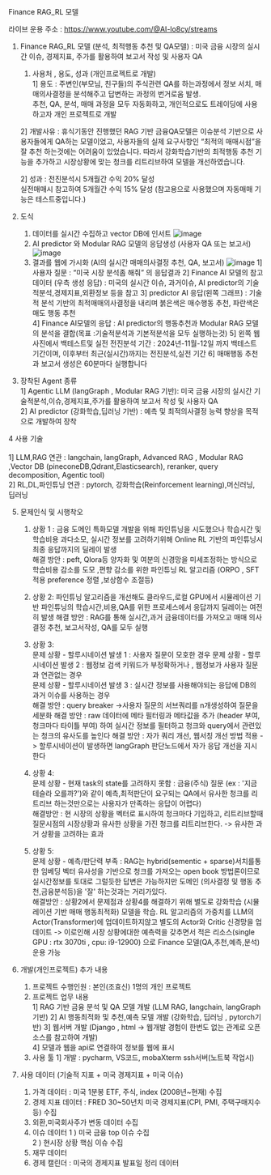 Finance RAG_RL 모델

라이브 운용 주소 : https://www.youtube.com/@AI-lo8cy/streams


1. Finance RAG_RL 모델 (분석, 최적행동 추천 및 QA모델) : 
미국 금융 시장의 실시간 이슈, 경제지표, 주가를 활용하여 보고서 작성 및 사용자 QA 							
   1) 사용처 , 용도, 성과 (개인프로젝트로 개발) 	
     1] 용도 : 주변인(부모님, 친구들)의 주식관련 QA를 하는과정에서 
       정보 서치, 매매의사결정을 분석해주고 답변하는 과정의 번거로움 발생.  	
       추천, QA, 분석, 매매 과정을 모두 자동화하고, 개인적으로도 트레이딩에 
       사용하고자 개인 프로젝트로 개발	

     2] 개발사유 : 휴식기동안 진행했던 RAG 기반 금융QA모델은 이슈분석 기반으로 
       사용자들에게 QA하는 모델이었고, 사용자들의 실제 요구사항인 “최적의 매매시점”을         잘 추천 하는것에는 어려움이 있었습니다. 따라서 강화학습기반의 최적행동 추천 
       기능을 추가하고 시장상황에 맞는 청크를 리트리브하여 모델을 개선하였습니다.
								
   2] 성과 : 전진분석시 5개월간 수익 20% 달성 					
          실전매매시 참고하여 5개월간 수익 15% 달성 
          (참고용으로 사용했으며 자동매매 기능은 테스트중입니다.)			


2. 도식
   1) 데이터를 실시간 수집하고 vector DB에 인서트
     ![image](https://github.com/user-attachments/assets/f84df0d7-1bb6-4eed-bae0-57e475baeb69)
   2) AI predictor 와 Modular RAG 모델의 응답생성 (사용자 QA 또는 보고서)
     ![image](https://github.com/user-attachments/assets/beffd7e5-6805-44c9-9b57-6c8e4e20f84e)
   3) 결과를 웹에 가시화 (AI의 실시간 매매의사결정 추천, QA, 보고서)
    ![image](https://github.com/user-attachments/assets/18c5bba2-9a96-4083-a5fc-886556f75b9d)
      1] 사용자 질문 : “미국 시장 분석좀 해줘” 의 응답결과
      2] Finance AI 모델의 참고 데이터 (우측 생성 응답) : 미국의 실시간 이슈, 과거이슈, 
                                   AI predictor의 기술적분석,경제지표,외환정보 등을 참고
      3] predictor AI 응답(왼쪽 그래프) : 기술적 분석 기반의 최적매매의사결정을 내리며 
                                   붉은색은 매수행동 추천, 파란색은 매도 행동 추천	
      4] Finance AI모델의 응답 : AI predictor의 행동추천과 Modular RAG 모델의 분석을 
                               결합(목표 :기술적분석과 기본적분석을 모두 실행하는것)
      5] 왼쪽 웹사진에서 백테스트및 실전 전진분석 기간 : 2024년-11월-12일 까지 
                       백테스트 기간이며, 이후부터 최근(실시간)까지는 전진분석,실전 기간
      6] 매매행동 추천과 보고서 생성은 60분마다 실행합니다




3. 장착된 Agent 종류  	
     1] Agentic LLM (langGraph , Modular RAG 기반): 미국 금융 시장의 실시간 
       기술적분석,이슈,경제지표,주가를 활용하여 보고서 작성 및 사용자 QA 						
     2] AI predictor (강화학습,딥러닝 기반) : 예측 및 최적의사결정 능력 향상을 
       목적으로 개발하여 장착

                
4 사용 기술 <br>								
    1] LLM,RAG 연관 : langchain, langGraph, Advanced RAG , Modular RAG ,Vector DB (pineconeDB,Qdrant,Elasticsearch), reranker, query decomposition, Agentic tool)       
    2] RL,DL,파인튜닝 연관 : pytorch, 강화학습(Reinforcement learning),머신러닝, 딥러닝			

    
5. 문제인식 및 시행착오							
    1) 상황 1 : 금융 도메인 특화모델 개발을 위해 파인튜닝을 시도했으나 학습시간 
       및 학습비용 과다소모, 실시간 정보를 고려하기위해 Online RL 기반의 파인튜닝시 
       최종 응답까지의 딜레이 발생 	
       해결 방안 : peft, Qlora등 양자화 및 여분의 신경망을 미세조정하는 방식으로 
                 학습비용 감소를 도모 ,편향 감소를 위한 파인튜닝 RL 알고리즘 
                 (ORPO , SFT 적용 preference 정렬 ,보상함수 조절등)							
    2) 상황 2: 파인튜닝 알고리즘을 개선해도 클라우드,로컬 GPU에서 시뮬레이션 기반 
       파인튜닝의 학습시간,비용,QA를 위한 프로세스에서 응답까지 딜레이는 여전히 발생
       해결 방안 : RAG를 통해 실시간,과거 금융데이터를 가져오고 매매 의사결정 추천, 
                  보고서작성, QA를 모두 실행							
    4) 상황 3: 								
       문제 상황 - 할루시네이션 발생 1 : 사용자 질문이 모호한 경우	
       문제 상황 - 할루시네이션 발생 2 : 웹정보 검색 키워드가 부정확하거나 , 
                                        웹정보가 사용자 질문과 연관없는 경우 	
       문제 상황 - 할루시네이션 발생 3 : 실시간 정보를 사용해야되는 응답에 
                                        DB의 과거 이슈를 사용하는 경우							
       해결 방안 : query breaker ->사용자 질문의 서브쿼리를 n개생성하여 질문을 세분화
       해결 방안 : raw 데이터에 메타 필터링과 메타값을 추가 
                  (header 부여, 청크마다 타이틀 부여) 하여 실시간 정보를 필터하고
                  청크와 query에서 관련있는 청크의 유사도를 높인다
       해결 방안 : 자가 쿼리 개선, 웹서칭 개선 방법 적용 -> 할루시네이션이 
                  발생하면 langGraph 판단노드에서 자가 응답 개선을 지시한다											

    5) 상황 4:								
       문제 상황 - 현재 task의 state를 고려하지 못함 : 금융(주식) 질문
       (ex : '지금 테슬라 오를까?')와 같이 예측,최적판단이 요구되는 QA에서 
            유사한 청크를 리트리브 하는것만으로는 사용자가 만족하는 응답이 어렵다)									
       해결방안 : 현 시장의 상황을 벡터로 표시하여 청크마다 기입하고, 리트리브할때 
                 질문시점의 시장상황과 유사한 상황을 가진 청크를 리트리브한다. -> 
                 유사한 과거 상황을 고려하는 효과	
							
    6) 상황 5:								
       문제 상황 - 예측/판단력 부족 : RAG는 hybrid(sementic + sparse)서치를통한 
       임베딩 벡터 유사성을 기반으로 청크를 가져오는 open book 방법론이므로 
       실시간정보를 토대로 그럴듯한 답변은 가능하지만 도메인
       (의사결정 및 행동 추천,금융분석등)을 '잘' 하는것과는 거리가있다.								
       해결방안 : 상황2에서 문제점과 상황4를 해결하기 위해 별도로 강화학습
                 (시뮬레이션 기반 매매 행동최적화) 모델을 학습. RL 알고리즘의 
                 가중치를 LLM의 Actor(Transformer)에 업데이트하지않고 별도의 
                 Actor와 Critic 신경망을 업데이트 -> 이로인해 시장 상황에대한 
                 예측력을 갖추면서 적은 리소스(single GPU : rtx 3070ti , cpu: i9-12900)
                 으로 Finance 모델(QA,추천,예측,분석) 운용 가능
       
5. 개발(개인프로젝트) 추가 내용						
    1) 프로젝트 수행인원 : 본인(조효신) 1명의 개인 프로젝트	
    2) 프로젝트 업무 내용 						
      1] RAG 기반 금융 분석 및 QA 모델 개발 (LLM RAG, langchain, langGraph 기반)
      2] AI 행동최적화 및 추천,예측 모델 개발 (강화학습, 딥러닝 , pytorch기반)
      3] 웹서버 개발 (Django , html  -> 웹개발 경험이 한번도 없는 관계로 오픈소스를 참고하여 개발)	    
            4] 모델과 웹을 api로 연결하여 정보를 웹에 표시
    3) 사용 툴
       1] 개발 : pycharm, VS코드, mobaXterm ssh서버(노트북 작업시)



					
6. 사용 데이터 (기술적 지표 + 미국 경제지표 + 미국 이슈)	
	1. 가격 데이터 : 미국 1분봉 ETF, 주식, index (2008년~현재) 수집 	
	2. 경제 지표 데이터 : FRED 30~50년치 미국 경제지표(CPI, PMI, 주택구매지수 등) 수집
	3. 외환,미국회사주가 변동 데이터 수집
	4. 이슈 데이터 
	  1 ) 미국 금융 top 이슈 수집 				
	  2 ) 현시장 상황 핵심 이슈 수집	
	5. 재무 데이터 	
	6. 경제 캘린더 : 미국의 경제지표 발표일 정리 데이터									
